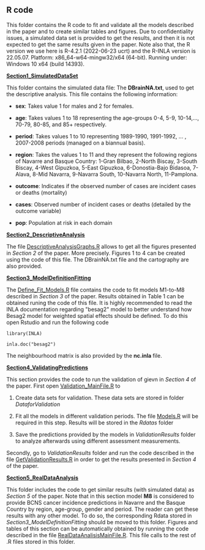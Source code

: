 ## **R code**

This folder contains the R code to fit and validate all the models described in the paper and to create similar tables and figures. Due to confidentiality issues, a simulated data set is provided to get the results, and then it is not expected to get the same results given in the paper. Note also that, the R version we use here is R-4.2.1 (2022-06-23 ucrt) and the R-INLA version is 22.05.07. Platform: x86_64-w64-mingw32/x64 (64-bit). Running under: Windows 10 x64 (build 14393).

[**Section1_SimulatedDataSet**](https://github.com/spatialstatisticsupna/Biometrical_Journal_2022/tree/main/R/Section1_SimulatedDataSet "Section1_SimulatedDataSet")

This folder contains the simulated data file: The **DBrainNA.txt**, used to get the descriptive analysis. This file contains the following information:

-   **sex**: Takes value 1 for males and 2 for females.

-   **age**: Takes values 1 to 18 representing the age-groups 0-4, 5-9, 10-14,..., 70-79, 80-85, and 85+ respectively.

-   **period**: Takes values 1 to 10 representing 1989-1990, 1991-1992, ... , 2007-2008 periods (managed on a biannual basis).

-   **region**: Takes the values 1 to 11 and they represent the following regions of Navarre and Basque Country: 1-Gran Bilbao, 2-North Biscay, 3-South Biscay, 4-West Gipuzkoa, 5-East Gipuzkoa, 6-Donostia-Bajo Bidasoa, 7-Alava, 8-Mid Navarra, 9-Navarra South, 10-Navarra North, 11-Pamplona.

-   **outcome**: Indicates if the observed number of cases are incident cases or deaths (mortality)

-   **cases**: Observed number of incident cases or deaths (detailed by the outcome variable)

-   **pop**: Population at risk in each domain




[**Section2_DescriptiveAnalysis**](https://github.com/spatialstatisticsupna/Biometrical_Journal_2022/tree/main/R/Section2_DescriptiveAnalysis "Section2_DescriptiveAnalysis")

The file [DescriptiveAnalysisGraphs.R](https://github.com/spatialstatisticsupna/Biometrical_Journal_2022/blob/main/R/Section2_DescriptiveAnalysis/DescriptiveAnalysisGraphs.R "DescriptiveAnalysisGraphs.R") allows to get all the figures presented in *Section 2* of the paper. More precisely. Figures 1 to 4 can be created using the code of this file. The DBrainNA.txt file and the cartography are also provided.

[**Section3_ModelDefinitionFitting**](https://github.com/spatialstatisticsupna/Biometrical_Journal_2022/tree/main/R/Section3_ModelDefinitionFitting "Section3_ModelDefinitionFitting")

The [Define_Fit_Models.R](https://github.com/spatialstatisticsupna/Biometrical_Journal_2022/blob/main/R/Section3_ModelDefinitionFitting/Define_Fit_Models.R "Define_Fit_Models.R") file contains the code to fit models M1-to-M8 described in  *Section 3* of the paper. Results obtained in Table 1 can be obtained runing the code of this file. It is highly recommended to read the INLA documentation regarding "besag2" model to better understand how Besag2 model for weighted spatial effects should be defined. To do this open Rstudio and run the following code

`library(INLA)`

`inla.doc("besag2")`

The neighbourhood matrix is also provided by the **nc.inla** file.

[**Section4_ValidatingPredictions**](https://github.com/spatialstatisticsupna/Biometrical_Journal_2022/tree/main/R/Section4_ValidatingPredictions "Section4_ValidatingPredictions")

This section provides the code to run the validation of gievn in *Section 4* of the paper. First open [Validation_MainFile.R](https://github.com/spatialstatisticsupna/Biometrical_Journal_2022/blob/main/R/Section4_ValidatingPredictions/Validation_MainFile.R "Validation_MainFile.R") to

1.  Create data sets for validation. These data sets are stored in folder *DataforValidation*  

2.  Fit all the models in different validation periods. The file [Models.R](https://github.com/spatialstatisticsupna/Biometrical_Journal_2022/blob/main/R/Section4_ValidatingPredictions/Models.R "Models.R") will be required in this step. Results will be stored in the *Rdatas* folder

3.  Save the predictions provided by the models in *ValidationResults* folder to analyze afterwards using different assessment measurements.

Secondly, go to *ValidationResults* folder and run the code described in the file [GetValidationResults.R](https://github.com/spatialstatisticsupna/Biometrical_Journal_2022/blob/main/R/Section4_ValidatingPredictions/ValidationResults/GetValidationResults.R "GetValidationResults.R") in order to get the results presented in *Section 4* of the paper.

[**Section5_RealDataAnalysis**](https://github.com/spatialstatisticsupna/Biometrical_Journal_2022/tree/main/R/Section5_RealDataAnalysis "Section5_RealDataAnalysis")

This folder includes the code to get similar results (with simulated data) as *Section 5* of the paper. Note that in this section model **M8** is considered to provide BCNS cancer incidence predictions in Navarre and the Basque Country by region, age-group, gender and period. The reader can get these results with any other model. To do so, the corresponding Rdata stored in *Section3_ModelDefinitionFitting* should be moved to this folder. Figures and tables of this section can be automatically obtained by running the code described in the file [RealDataAnalisisMainFile.R](https://github.com/spatialstatisticsupna/Biometrical_Journal_2022/blob/main/R/Section5_RealDataAnalysis/RealDataAnalisisMainFile.R "RealDataAnalisisMainFile.R"). This file calls to the rest of .R files stored in this folder.
